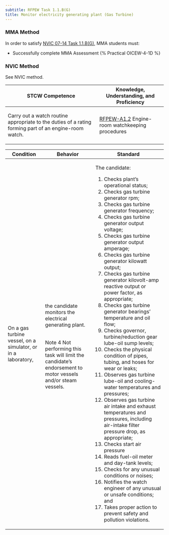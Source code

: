 ```yaml
---
subtitle: RFPEW Task 1.1.B(G) 
title: Monitor electricity generating plant (Gas Turbine)
---
```



### MMA Method

In order to satisfy  [NVIC 07-14  Task  1.1.B(G)](/stcw23/assets/images/nvic-07-14.pdf), MMA students must:

* Successfully complete MMA Assessment {% Practical OICEW-4-1D %}


### NVIC Method

<a onclick="togglevisibility('nvic_methods')" >See NVIC method.</a>

<div id='nvic_methods' class='hide'>

<table>
<thead>
<tr>
<th class='forty'> STCW Competence </th>
<th class='sixty'> Knowledge, Understanding, and Proficiency </th>
</tr>
</thead>




<tbody>
<tr><td markdown='1'>

Carry out a watch routine appropriate to the duties of a rating forming part of an engine-room watch.

</td><td markdown='1'>

[RFPEW-A1.2](../../tables/34.html#RFPEW-A1.2) Engine-room watchkeeping procedures

</td></tr>


</tbody>
</table>


<table>
<thead>
<tr><th class='twenty'>  Condition </th><th class='twenty'> Behavior </th><th  class='sixty'>Standard </th></tr>
</thead>
<tbody >



<tr><td markdown='1'>

On a gas turbine vessel, on a simulator, or in a laboratory,

</td><td markdown='1'>

the candidate monitors the electrical generating plant.

<br>

<div class="tooltip">Note 4
<span class="tooltiptext">
Not performing this task will limit the candidate’s endorsement to motor vessels and/or steam vessels.

</span>
</div>


</td><td markdown='1'>

The candidate:

1. Checks plant’s operational status;
2. Checks gas turbine generator rpm;
3. Checks gas turbine generator frequency;
4. Checks gas turbine generator output voltage;
5. Checks gas turbine generator output amperage;
6. Checks gas turbine generator kilowatt output;
7. Checks gas turbine generator kilovolt-amp reactive output or power factor, as appropriate;
8. Checks gas turbine generator bearings’ temperature and oil flow;
9. Checks governor, turbine/reduction gear lube-oil sump levels;
10. Checks the physical condition of pipes, tubing, and hoses for wear or leaks;
11. Observes gas turbine lube-oil and cooling-water temperatures and pressures;
12. Observes gas turbine air intake and exhaust temperatures and pressures, including air-intake filter pressure drop, as appropriate;
13. Checks start air pressure
14. Reads fuel-oil meter and day-tank levels;
15. Checks for any unusual conditions or noises;
16. Notifies the watch engineer of any unusual or unsafe conditions; and
17. Takes proper action to prevent safety and pollution violations.

</td></tr>
</tbody>
</table>
</div>
